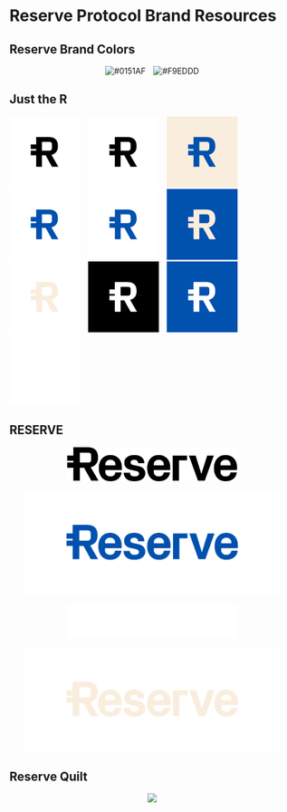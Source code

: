 # Reserve Protocol Brand Resources

## Reserve Brand Colors

<p align="center">
  <img src="https://via.placeholder.com/150x50/0151AF/FFFFFF?text=%230151AF" alt="#0151AF" style="margin-right:10px;"/>
  <img src="https://via.placeholder.com/150x50/F9EDDD/000000?text=%23F9EDDD" alt="#F9EDDD"/>
</p>

## Just the R

<p align="left">
  <img src="assets/Reserve-Monogram-black-transparent.png" width="125" alt="Reserve Monogram Black Transparent" style="margin-right:10px;"/>
  <img src="assets/Reserve-Monogram-black-white.png" width="125" alt="Reserve Monogram Black White" style="margin-right:10px;"/>
  <img src="assets/Reserve-Monogram-blue-cream.png" width="125" alt="Reserve Monogram Blue Cream" style="margin-right:10px;"/>
  <img src="assets/Reserve-Monogram-blue-transparent.png" width="125" alt="Reserve Monogram Blue Transparent" style="margin-right:10px;"/>
  <img src="assets/Reserve-Monogram-blue-white.png" width="125" alt="Reserve Monogram Blue White" style="margin-right:10px;"/>
  <img src="assets/Reserve-Monogram-cream-blue.png" width="125" alt="Reserve Monogram Cream Blue" style="margin-right:10px;"/>
  <img src="assets/Reserve-Monogram-cream-transparent.png" width="125" alt="Reserve Monogram Cream Transparent" style="margin-right:10px;"/>
  <img src="assets/Reserve-Monogram-white-black.png" width="125" alt="Reserve Monogram White Black" style="margin-right:10px;"/>
  <img src="assets/Reserve-Monogram-white-blue.png" width="125" alt="Reserve Monogram White Blue" style="margin-right:10px;"/>
  <img src="assets/Reserve-Monogram-white-transparent.png" width="125" alt="Reserve Monogram White Transparent"/>
</p>

## RESERVE

<p align="center">
  <img width="300" src="assets/Reserve-wordmark-black.png">
</p>
<p align="center">
  <img width="450" src="assets/Reserve-wordmark-blue.png">
</p>
<p align="center">
  <img width="300" src="assets/Reserve-wordmark-white.png">
</p>
<p align="center">
  <img width="450" src="assets/Reserve-wordmark-cream.png">
</p>

## Reserve Quilt

<p align="center">
  <img width="300" src="assets/Reserve-Quilt.png">
</p>

